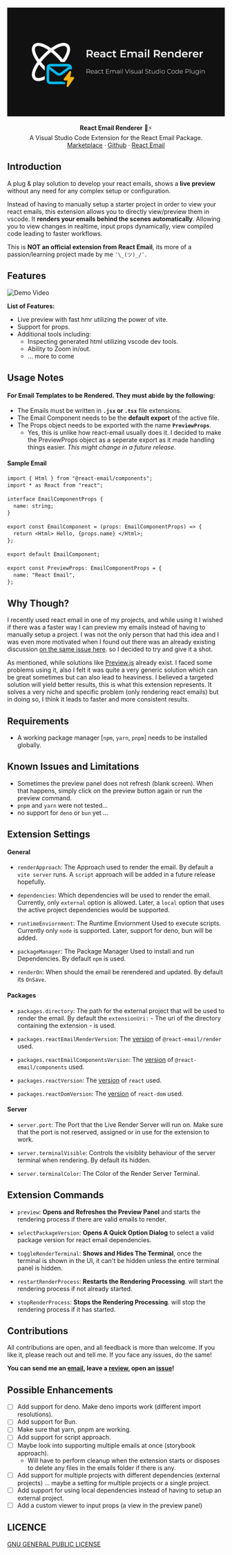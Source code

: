 ![React Email Renderer Cover](https://github.com/Abdo-reda/react-email-vscode-extension/blob/main/assets/repo-cover.png?raw=true)

<div align="center"><strong>React Email Renderer</strong>  📧⚡</div>
<div align="center">A Visual Studio Code Extension for the React Email Package.</div>
<div align="center">
  <a href="https://marketplace.visualstudio.com/items?itemName=AbdoReda.react-email-renderer">Marketplace</a> 
  <span> · </span>
  <a href="https://github.com/Abdo-reda/react-email-vscode-extension">Github</a> 
  <span> · </span>
  <a href="https://react.email">React Email</a>
</div>

## Introduction

A plug & play solution to develop your react emails, shows a **live preview** without any need for any complex setup or configuration.

Instead of having to manually setup a starter project in order to view your react emails, this extension allows you to directly view/preview them in vscode. It **renders your emails behind the scenes automatically**. Allowing you to view changes in realtime, input props dynamically, view compiled code leading to faster workflows.

This is **NOT an official extension from React Email**, its more of a passion/learning project made by me `¯\_(ツ)_/¯`.

## Features

![Demo Video](https://github.com/Abdo-reda/react-email-vscode-extension/blob/version/v-0.7.0/assets/demo.gif?raw=true)

**List of Features:**
- Live preview with fast hmr utilizing the power of vite.
- Support for props.
- Additional tools including:
  - Inspecting generated html utilizing vscode dev tools.
  - Ability to Zoom in/out.
  - ... more to come

## Usage Notes

#### For Email Templates to be Rendered. They must abide by the following:

- The Emails must be written in **`.jsx` or `.tsx`** file extensions.
- The Email Component needs to be the **default export** of the active file.
- The Props object needs to be exported with the name **`PreviewProps`**.
  - Yes, this is unlike how react-email usually does it. I decided to make the PreviewProps object as a seperate export as it made handling things easier. _This might change in a future release_.

#### Sample Email

```tsx
import { Html } from "@react-email/components";
import * as React from "react";

interface EmailComponentProps {
  name: string;
}

export const EmailComponent = (props: EmailComponentProps) => {
  return <Html> Hello, {props.name} </Html>;
};

export default EmailComponent;

export const PreviewProps: EmailComponentProps = {
  name: "React Email",
};
```

## Why Though?

I recently used react email in one of my projects, and while using it I wished if there was a faster way I can preview my emails instead of having to manually setup a project. I was not the only person that had this idea and I was even more motivated when I found out there was an already existing discussion [on the same issue here](https://github.com/resend/react-email/discussions/574). so I decided to try and give it a shot. 

As mentioned, while solutions like [Preview.js](https://previewjs.com/) already exist. I faced some problems using it, also I felt it was quite a very generic solution which can be great sometimes but can also lead to heaviness. I believed a targeted solution will yield better results, this is what this extension represents. It solves a very niche and specific problem (only rendering react emails) but in doing so, I think it leads to faster and more consistent results.

## Requirements

- A working package manager [`npm`, `yarn`, `pnpm`] needs to be installed globally.

## Known Issues and Limitations

* Sometimes the preview panel does not refresh (blank screen). When that happens, simply click on the preview button again or run the preview command.
* `pnpm` and `yarn` were not tested...
* no support for `deno` or `bun` yet ...


## Extension Settings

#### General
* `renderApproach`: The Approach used to render the email. By default a `vite server` runs. A `script` approach will be added in a future release hopefully.

* `dependencies`: Which dependencies will be used to render the email. Currently, only `external` option is allowed. Later, a `local` option that uses the active project dependencies would be supported. 

* `runtimeEnviornment`: The Runtime Enviornment Used to execute scripts. Currently only `node` is supported. Later, support for deno, bun will be added.

* `packageManager`: The Package Manager Used to install and run Dependencies. By default `npm` is used.

* `renderOn`: When should the email be rerendered and updated. By default its `OnSave`.

#### Packages

* `packages.directory`: The path for the external project that will be used to render the email. By default the `extensionUri:` - The uri of the directory containing the extension - is used.

* `packages.reactEmailRenderVersion`: The [version](https://www.npmjs.com/package/@react-email/render?activeTab=versions) of `@react-email/render` used. 

* `packages.reactEmailComponentsVersion`: The [version](https://www.npmjs.com/package/@react-email/components?activeTab=versions) of `@react-email/components` used.

* `packages.reactVersion`: The [version](https://www.npmjs.com/package/react?activeTab=versions) of `react` used.

* `packages.reactDomVersion`: The [version](https://www.npmjs.com/package/react-dom?activeTab=versions) of `react-dom` used.

#### Server

* `server.port`: The Port that the Live Render Server will run on. Make sure that the port is not reserved, assigned or in use for the extension to work.

* `server.terminalVisible`: Controls the visiblity behaviour of the server terminal when rendering. By default its hidden. 

* `server.terminalColor`: The Color of the Render Server Terminal.


## Extension Commands

* `preview`: **Opens and Refreshes the Preview Panel** and starts the rendering process if there are valid emails to render.

* `selectPackageVersion`: **Opens A Quick Option Dialog** to select a valid package version for react email dependencies. 

* `toggleRenderTerminal`: **Shows and Hides The Terminal**, once the terminal is shown in the UI, it can't be hidden unless the entire terminal panel is hidden.

* `restartRenderProcess`: **Restarts the Rendering Processing**. will start the rendering process if not already started.

* `stopRenderProcess`: **Stops the Rendering Processing**. will stop the rendering process if it has started.

## Contributions

All contributions are open, and all feedback is more than welcome. If you like it, please reach out and tell me. If you face any issues, do the same!

**You can send me an [email](mailto:3bdo.reda@gmail.com), leave a [review](https://marketplace.visualstudio.com/items?itemName=AbdoReda.react-email-renderer&ssr=false#review-details), open an [issue](https://github.com/Abdo-reda/react-email-vscode-extension/issues)!**

## Possible Enhancements

- [ ] Add support for deno. Make deno imports work (different import resolutions).
- [ ] Add support for Bun.
- [ ] Make sure that yarn, pnpm are working.
- [ ] Add support for script approach. 
- [ ] Maybe look into supporting multiple emails at once (storybook approach).
  - Will have to perform cleanup when the extension starts or disposes to delete any files in the emails folder if there is any.
- [ ] Add support for multiple projects with different dependencies (external projects) ... maybe a setting for multiple projects or a single project.
- [ ] Add support for using local dependencies instead of having to setup an external project.
- [ ] Add a custom viewer to input props (a view in the preview panel)

## LICENCE

[GNU GENERAL PUBLIC LICENSE](LICENSE)
